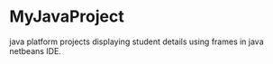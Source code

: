 # MyJavaProject
java platform projects
displaying student details using frames in java netbeans IDE.
